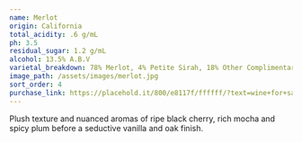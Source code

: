 ```yaml
---
name: Merlot
origin: California
total_acidity: .6 g/mL
ph: 3.5
residual_sugar: 1.2 g/mL
alcohol: 13.5% A.B.V
varietal_breakdown: 78% Merlot, 4% Petite Sirah, 18% Other Complimentary Red Varietals
image_path: /assets/images/merlot.jpg
sort_order: 4
purchase_link: https://placehold.it/800/e8117f/ffffff/?text=wine+for+sale
---
```


Plush texture and nuanced aromas of ripe black cherry, rich mocha and spicy plum before a seductive vanilla and oak finish.